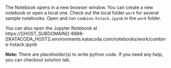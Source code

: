 The Notebook opens in a new browser window. You can create a new notebook or open a local one. Check out the local folder `work` for several sample notebooks. Open and run `combine-hstack.ipynb` in the `work` folder.

You can also open the Jupyter Notebook at https://[[HOST_SUBDOMAIN]]-8888-[[KATACODA_HOST]].environments.katacoda.com/notebooks/work/combine-hstack.ipynb

**Note:**
There are placeholder(s) to write python code. If you need any help, you can checkout solution tab.